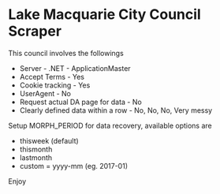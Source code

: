 # Lake Macquarie City Council Scraper

This council involves the followings

* Server - .NET - ApplicationMaster
* Accept Terms - Yes
* Cookie tracking - Yes
* UserAgent - No
* Request actual DA page for data - No
* Clearly defined data within a row - No, No, No, Very messy

Setup MORPH_PERIOD for data recovery, available options are

* thisweek (default)
* thismonth
* lastmonth
* custom = yyyy-mm    (eg. 2017-01)

Enjoy
